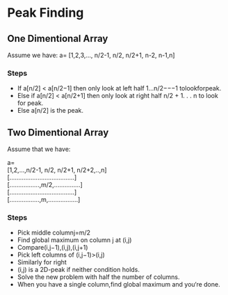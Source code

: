 # Peak Finding

## One Dimentional Array

Assume we have: a= [1,2,3,..., n/2-1, n/2, n/2+1, n-2, n-1,n]  

### Steps
- If a[n/2] < a[n/2−1] then only look at left half 1...n/2−−−1 tolookforpeak.  
- Else if a[n/2] < a[n/2+1] then only look at right half n/2 + 1. . . n to look for peak.
- Else a[n/2] is the peak.


## Two Dimentional Array

Assume that we have:

a=  
[1,2,...,n/2-1, n/2, n/2+1, n/2+2,..,n]  
[.....................................]  
[.................,m/2,...............]  
[.....................................]  
[.................,m,.................]  

### Steps
- Pick middle columnj=m/2
- Find global maximum on column j at (i,j)
- Compare(i,j−1),(i,j),(i,j+1)
- Pick left columns of (i,j−1)>(i,j)
- Similarly for right
- (i,j) is a 2D-peak if neither condition holds.
- Solve the new problem with half the number of columns.
- When you have a single column,find global maximum and you‘re done.
   
   
